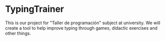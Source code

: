 # TypingTrainer
This is our project for "Taller de programación" subject at university.  We will create a tool to help improve typing through games, didactic exercises and other things.

